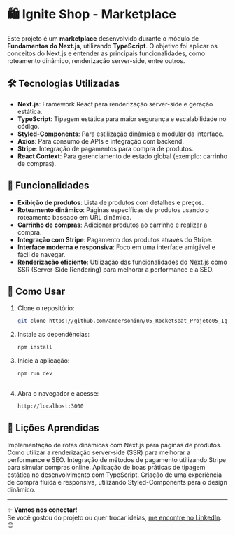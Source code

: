 # 🛍️ Ignite Shop - Marketplace

Este projeto é um **marketplace** desenvolvido durante o módulo de **Fundamentos do Next.js**, utilizando **TypeScript**. O objetivo foi aplicar os conceitos do Next.js e entender as principais funcionalidades, como roteamento dinâmico, renderização server-side, entre outros.

## 🛠️ Tecnologias Utilizadas

- **Next.js**: Framework React para renderização server-side e geração estática.
- **TypeScript**: Tipagem estática para maior segurança e escalabilidade no código.
- **Styled-Components**: Para estilização dinâmica e modular da interface.
- **Axios**: Para consumo de APIs e integração com backend.
- **Stripe**: Integração de pagamentos para compra de produtos.
- **React Context**: Para gerenciamento de estado global (exemplo: carrinho de compras).

## 🎨 Funcionalidades

- **Exibição de produtos**: Lista de produtos com detalhes e preços.
- **Roteamento dinâmico**: Páginas específicas de produtos usando o roteamento baseado em URL dinâmica.
- **Carrinho de compras**: Adicionar produtos ao carrinho e realizar a compra.
- **Integração com Stripe**: Pagamento dos produtos através do Stripe.
- **Interface moderna e responsiva**: Foco em uma interface amigável e fácil de navegar.
- **Renderização eficiente**: Utilização das funcionalidades do Next.js como SSR (Server-Side Rendering) para melhorar a performance e a SEO.

## 🚀 Como Usar

1. Clone o repositório:
   ```bash
   git clone https://github.com/andersoninn/05_Rocketseat_Projeto05_Ignite_Shop_NextJS.git

2. Instale as dependências:
   ```bash
   npm install

3. Inicie a aplicação:
   ```bash
   npm run dev
 
4. Abra o navegador e acesse:
   ```bash
   http://localhost:3000

## 📝 Lições Aprendidas
Implementação de rotas dinâmicas com Next.js para páginas de produtos.
Como utilizar a renderização server-side (SSR) para melhorar a performance e SEO.
Integração de métodos de pagamento utilizando Stripe para simular compras online.
Aplicação de boas práticas de tipagem estática no desenvolvimento com TypeScript.
Criação de uma experiência de compra fluida e responsiva, utilizando Styled-Components para o design dinâmico.

---

✨ **Vamos nos conectar!**  
Se você gostou do projeto ou quer trocar ideias, [me encontre no LinkedIn](https://www.linkedin.com/in/andersoninn/). 😊
